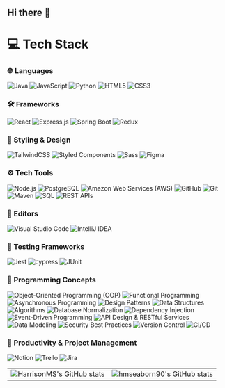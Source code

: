 ## Hi there 👋

# 💻 Tech Stack

### 🌐 Languages
![Java](https://img.shields.io/badge/java-%23ED8B00.svg?style=for-the-badge&logo=openjdk&logoColor=white)
![JavaScript](https://img.shields.io/badge/javascript-%23323330.svg?style=for-the-badge&logo=javascript&logoColor=%23F7DF1E)
![Python](https://img.shields.io/badge/python-3670A0?style=for-the-badge&logo=python&logoColor=ffdd54)
![HTML5](https://img.shields.io/badge/html5-%23E34F26.svg?style=for-the-badge&logo=html5&logoColor=white)
![CSS3](https://img.shields.io/badge/css3-%231572B6.svg?style=for-the-badge&logo=css3&logoColor=white)

### 🛠️ Frameworks
![React](https://img.shields.io/badge/react-%2320232a.svg?style=for-the-badge&logo=react&logoColor=%2361DAFB)
![Express.js](https://img.shields.io/badge/express.js-%23404D59.svg?style=for-the-badge&logo=express&logoColor=white)
![Spring Boot](https://img.shields.io/badge/spring%20boot-%236DB33F.svg?style=for-the-badge&logo=springboot&logoColor=white)
![Redux](https://img.shields.io/badge/redux-%234B77BE.svg?style=for-the-badge&logo=redux&logoColor=white)

### 🎨 Styling & Design
![TailwindCSS](https://img.shields.io/badge/tailwindcss-%2338B2AC.svg?style=for-the-badge&logo=tailwind-css&logoColor=white)
![Styled Components](https://img.shields.io/badge/styled--components-DB7093?style=for-the-badge&logo=styled-components&logoColor=white)
![Sass](https://img.shields.io/badge/sass-%23CF649A.svg?style=for-the-badge&logo=sass&logoColor=white)
![Figma](https://img.shields.io/badge/figma-%23F24E1E.svg?style=for-the-badge&logo=figma&logoColor=white)

### ⚙️ Tech Tools
![Node.js](https://img.shields.io/badge/node.js-%23339933.svg?style=for-the-badge&logo=node.js&logoColor=white)
![PostgreSQL](https://img.shields.io/badge/postgresql-%23315792.svg?style=for-the-badge&logo=postgresql&logoColor=white)
![Amazon Web Services (AWS)](https://img.shields.io/badge/aws-%23232F3E.svg?style=for-the-badge&logo=amazonaws&logoColor=white)
![GitHub](https://img.shields.io/badge/github-%23121011.svg?style=for-the-badge&logo=github&logoColor=white)
![Git](https://img.shields.io/badge/git-%23F05032.svg?style=for-the-badge&logo=git&logoColor=white)
![Maven](https://img.shields.io/badge/maven-%23C71A36.svg?style=for-the-badge&logo=apache-maven&logoColor=white)
![SQL](https://img.shields.io/badge/sql-%234F5B93.svg?style=for-the-badge&logo=postgresql&logoColor=white)
![REST APIs](https://img.shields.io/badge/rest%20apis-%2345A29E.svg?style=for-the-badge&logo=swagger&logoColor=white)

### 📝 Editors
![Visual Studio Code](https://img.shields.io/badge/Visual%20Studio%20Code-%23007ACC?style=for-the-badge&logo=visual-studio-code&logoColor=white)
![IntelliJ IDEA](https://img.shields.io/badge/intellij%20idea-%23000000.svg?style=for-the-badge&logo=intellij-idea&logoColor=white)

### 🧪 Testing Frameworks
![Jest](https://img.shields.io/badge/-jest-%23C21325?style=for-the-badge&logo=jest&logoColor=white)
![cypress](https://img.shields.io/badge/-cypress-%23E5E5E5?style=for-the-badge&logo=cypress&logoColor=058a5e)
![JUnit](https://img.shields.io/badge/junit-%23F6E05E.svg?style=for-the-badge&logo=junit&logoColor=black)
### 🧠 Programming Concepts
![Object-Oriented Programming (OOP)](https://img.shields.io/badge/object--oriented%20programming-%23FF6F00.svg?style=for-the-badge&logo=java&logoColor=white)
![Functional Programming](https://img.shields.io/badge/functional%20programming-%2304A777.svg?style=for-the-badge&logo=java&logoColor=white)
![Asynchronous Programming](https://img.shields.io/badge/asynchronous%20programming-%233C3C3C.svg?style=for-the-badge&logo=javascript&logoColor=white)
![Design Patterns](https://img.shields.io/badge/design%20patterns-%236DB33F.svg?style=for-the-badge&logo=java&logoColor=white)
![Data Structures](https://img.shields.io/badge/data%20structures-%233F8C57.svg?style=for-the-badge&logo=python&logoColor=white)
![Algorithms](https://img.shields.io/badge/algorithms-%235C6BC0.svg?style=for-the-badge&logo=python&logoColor=white)
![Database Normalization](https://img.shields.io/badge/database%20normalization-%233B5998.svg?style=for-the-badge&logo=mysql&logoColor=white)
![Dependency Injection](https://img.shields.io/badge/dependency%20injection-%234B77BE.svg?style=for-the-badge&logo=spring&logoColor=white)
![Event-Driven Programming](https://img.shields.io/badge/event%20driven%20programming-%233C3C3C.svg?style=for-the-badge&logo=react&logoColor=white)
![API Design & RESTful Services](https://img.shields.io/badge/api%20design%20%26%20restful%20services-%2345A29E.svg?style=for-the-badge&logo=swagger&logoColor=white)
![Data Modeling](https://img.shields.io/badge/data%20modeling-%23000000.svg?style=for-the-badge&logo=postgresql&logoColor=white)
![Security Best Practices](https://img.shields.io/badge/security%20best%20practices-%23FF6F00.svg?style=for-the-badge&logo=security&logoColor=white)
![Version Control](https://img.shields.io/badge/version%20control-%23F05032.svg?style=for-the-badge&logo=git&logoColor=white)
![CI/CD](https://img.shields.io/badge/ci%2Fcd-%236DB33F.svg?style=for-the-badge&logo=jenkins&logoColor=white)
### 📅 Productivity & Project Management
![Notion](https://img.shields.io/badge/Notion-%23000000.svg?style=for-the-badge&logo=notion&logoColor=white)
![Trello](https://img.shields.io/badge/trello-%231660AB.svg?style=for-the-badge&logo=trello&logoColor=white)
![Jira](https://img.shields.io/badge/jira-%25003366.svg?style=for-the-badge&logo=jira&logoColor=white)

<table>
  <tr>
    <td>
      <img src="https://github-readme-stats.vercel.app/api?username=HarrisonMS" alt="HarrisonMS's GitHub stats">
    </td>
    <td>
      <img src="https://github-readme-stats.vercel.app/api?username=hmseaborn90" alt="hmseaborn90's GitHub stats">
    </td>
  </tr>
</table>
<!--
**hmseaborn90/hmseaborn90** is a ✨ _special_ ✨ repository because its `README.md` (this file) appears on your GitHub profile.

Here are some ideas to get you started:

- 🔭 I’m currently working on ...
- 🌱 I’m currently learning ...
- 👯 I’m looking to collaborate on ...
- 🤔 I’m looking for help with ...
- 💬 Ask me about ...
- 📫 How to reach me: ...
- 😄 Pronouns: ...
- ⚡ Fun fact: ...
-->

